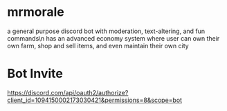 # mrmorale
a general purpose discord bot with moderation, text-altering, and fun commands\n
has an advanced economy system where user can own their own farm, shop and sell items, and even maintain their own city

# Bot Invite
https://discord.com/api/oauth2/authorize?client_id=1094150002173030421&permissions=8&scope=bot
